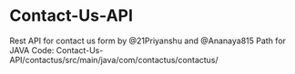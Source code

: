 # Contact-Us-API
Rest API for contact us form by @21Priyanshu and @Ananaya815
Path for JAVA Code:
Contact-Us-API/contactus/src/main/java/com/contactus/contactus/
